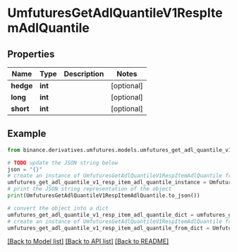 # UmfuturesGetAdlQuantileV1RespItemAdlQuantile


## Properties

Name | Type | Description | Notes
------------ | ------------- | ------------- | -------------
**hedge** | **int** |  | [optional] 
**long** | **int** |  | [optional] 
**short** | **int** |  | [optional] 

## Example

```python
from binance.derivatives.umfutures.models.umfutures_get_adl_quantile_v1_resp_item_adl_quantile import UmfuturesGetAdlQuantileV1RespItemAdlQuantile

# TODO update the JSON string below
json = "{}"
# create an instance of UmfuturesGetAdlQuantileV1RespItemAdlQuantile from a JSON string
umfutures_get_adl_quantile_v1_resp_item_adl_quantile_instance = UmfuturesGetAdlQuantileV1RespItemAdlQuantile.from_json(json)
# print the JSON string representation of the object
print(UmfuturesGetAdlQuantileV1RespItemAdlQuantile.to_json())

# convert the object into a dict
umfutures_get_adl_quantile_v1_resp_item_adl_quantile_dict = umfutures_get_adl_quantile_v1_resp_item_adl_quantile_instance.to_dict()
# create an instance of UmfuturesGetAdlQuantileV1RespItemAdlQuantile from a dict
umfutures_get_adl_quantile_v1_resp_item_adl_quantile_from_dict = UmfuturesGetAdlQuantileV1RespItemAdlQuantile.from_dict(umfutures_get_adl_quantile_v1_resp_item_adl_quantile_dict)
```
[[Back to Model list]](../README.md#documentation-for-models) [[Back to API list]](../README.md#documentation-for-api-endpoints) [[Back to README]](../README.md)


